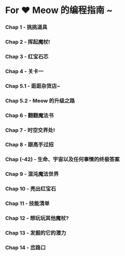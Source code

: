 # For ❤ Meow 的编程指南 ~

### Chap 1 - 挑挑道具
### Chap 2 - 挥起魔杖!
### Chap 3 - 红宝石芯
### Chap 4 - 关卡一
### Chap 5.1 - 逛逛杂货店~
### Chap 5.2 - Meow 的升级之路
### Chap 6 - 翻翻魔法书
### Chap 7 - 时空交界处!
### Chap 8 - 跟高手过招
### Chap (-42) - 生命、宇宙以及任何事情的终极答案
### Chap 9 - 混沌魔法世界
### Chap 10 - 亮出红宝石
### Chap 11 - 技能清单
### Chap 12 - 想玩玩其他魔杖?
### Chap 13 - 发掘的它的潜力
### Chap 14 - 岔路口